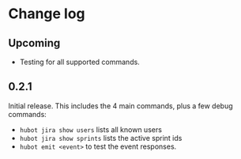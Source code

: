 # Change log

## Upcoming
* Testing for all supported commands.

## 0.2.1
Initial release. This includes the 4 main commands, plus a few debug commands:
  * `hubot jira show users` lists all known users
  * `hubot jira show sprints` lists the active sprint ids
  * `hubot emit <event>` to test the event responses.
